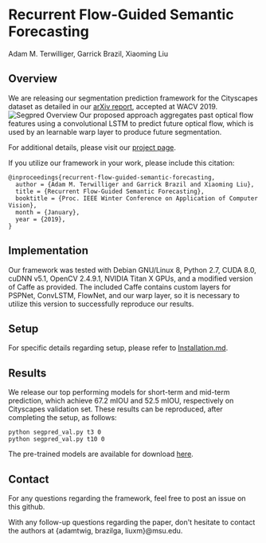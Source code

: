# Recurrent Flow-Guided Semantic Forecasting
Adam M. Terwilliger, Garrick Brazil, Xiaoming Liu

## Overview
We are releasing our segmentation prediction framework for the Cityscapes dataset as detailed in our [arXiv report](https://arxiv.org/abs/1809.08318), accepted at WACV 2019. 
![Segpred Overview](http://cvlab.cse.msu.edu/images/segpred/overview.jpg)
Our proposed approach aggregates past optical flow features using a convolutional LSTM to predict future optical flow, which is used by an learnable warp layer to produce future segmentation.

For additional details, please visit our [project page](http://cvlab.cse.msu.edu/project-segpred.html).

If you utilize our framework in your work, please include this citation:

    @inproceedings{recurrent-flow-guided-semantic-forecasting, 
      author = {Adam M. Terwilliger and Garrick Brazil and Xiaoming Liu},
      title = {Recurrent Flow-Guided Semantic Forecasting},
      booktitle = {Proc. IEEE Winter Conference on Application of Computer Vision},
      month = {January},
      year = {2019},
    }
    
## Implementation
Our framework was tested with Debian GNU/Linux 8, Python 2.7, CUDA 8.0, cuDNN v5.1, OpenCV 2.4.9.1, NVIDIA Titan X GPUs, and a modified version of Caffe as provided. The included Caffe contains custom layers for PSPNet, ConvLSTM, FlowNet, and our warp layer, so it is necessary to utilize this version to successfully reproduce our results.

## Setup
For specific details regarding setup, please refer to [Installation.md](docs/Installation.md).

## Results
We release our top performing models for short-term and mid-term prediction, which achieve 67.2 mIOU and 52.5 mIOU, respectively on Cityscapes validation set. These results can be reproduced, after completing the setup, as follows:

    python segpred_val.py t3 0
    python segpred_val.py t10 0

The pre-trained models are available for download [here](https://www.cse.msu.edu/computervision/segpred-release.zip).

## Contact
For any questions regarding the framework, feel free to post an issue on this github. 

With any follow-up questions regarding the paper, don't hesitate to contact the authors at {adamtwig, brazilga, liuxm}@msu.edu.


